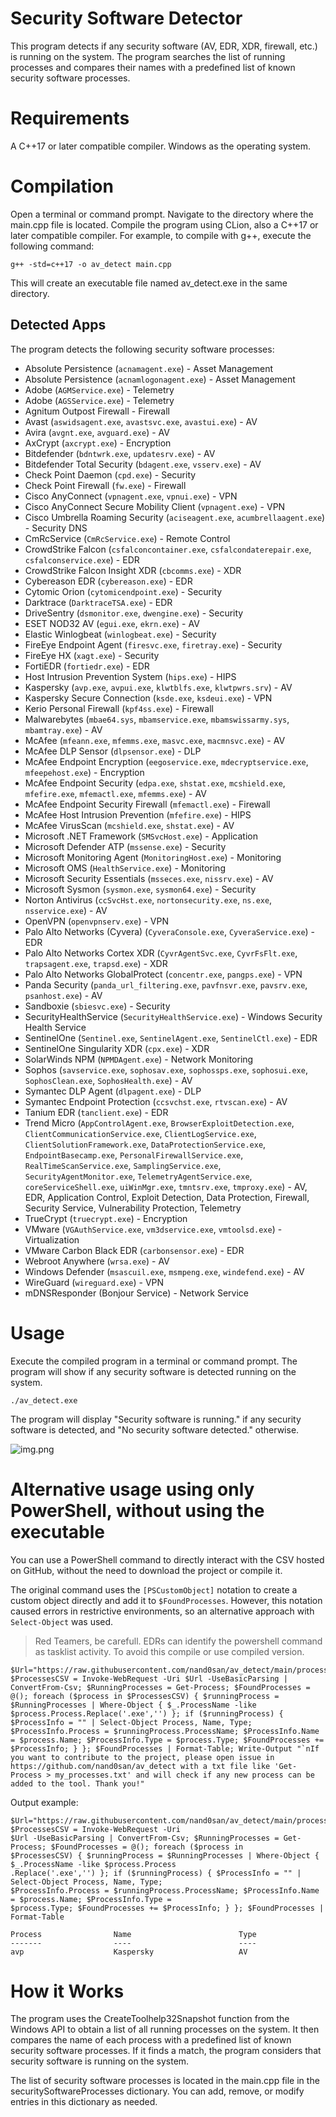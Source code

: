 # Security Software Detector
This program detects if any security software (AV, EDR, XDR, firewall, etc.) is running on the system. The program searches the list of running processes and compares their names with a predefined list of known security software processes.

# Requirements
A C++17 or later compatible compiler.
Windows as the operating system.

# Compilation
Open a terminal or command prompt.
Navigate to the directory where the main.cpp file is located.
Compile the program using CLion, also a C++17 or later compatible compiler. For example, to compile with g++, execute the following command:
```
g++ -std=c++17 -o av_detect main.cpp
```
This will create an executable file named av_detect.exe in the same directory.

## Detected Apps

The program detects the following security software processes:

- Absolute Persistence (`acnamagent.exe`) - Asset Management
- Absolute Persistence (`acnamlogonagent.exe`) - Asset Management
- Adobe (`AGMService.exe`) - Telemetry
- Adobe (`AGSService.exe`) - Telemetry
- Agnitum Outpost Firewall - Firewall
- Avast (`aswidsagent.exe`, `avastsvc.exe`, `avastui.exe`) - AV
- Avira (`avgnt.exe`, `avguard.exe`) - AV
- AxCrypt (`axcrypt.exe`) - Encryption
- Bitdefender (`bdntwrk.exe`, `updatesrv.exe`) - AV
- Bitdefender Total Security (`bdagent.exe`, `vsserv.exe`) - AV
- Check Point Daemon (`cpd.exe`) - Security
- Check Point Firewall (`fw.exe`) - Firewall
- Cisco AnyConnect (`vpnagent.exe`, `vpnui.exe`) - VPN
- Cisco AnyConnect Secure Mobility Client (`vpnagent.exe`) - VPN
- Cisco Umbrella Roaming Security (`aciseagent.exe`, `acumbrellaagent.exe`) - Security DNS
- CmRcService (`CmRcService.exe`) - Remote Control
- CrowdStrike Falcon (`csfalconcontainer.exe`, `csfalcondaterepair.exe`, `csfalconservice.exe`) - EDR
- CrowdStrike Falcon Insight XDR (`cbcomms.exe`) - XDR
- Cybereason EDR (`cybereason.exe`) - EDR
- Cytomic Orion (`cytomicendpoint.exe`) - Security
- Darktrace (`DarktraceTSA.exe`) - EDR
- DriveSentry (`dsmonitor.exe`, `dwengine.exe`) - Security
- ESET NOD32 AV (`egui.exe`, `ekrn.exe`) - AV
- Elastic Winlogbeat (`winlogbeat.exe`) - Security
- FireEye Endpoint Agent (`firesvc.exe`, `firetray.exe`) - Security
- FireEye HX (`xagt.exe`) - Security
- FortiEDR (`fortiedr.exe`) - EDR
- Host Intrusion Prevention System (`hips.exe`) - HIPS
- Kaspersky (`avp.exe`, `avpui.exe`, `klwtblfs.exe`, `klwtpwrs.srv`) - AV
- Kaspersky Secure Connection (`ksde.exe`, `ksdeui.exe`) - VPN
- Kerio Personal Firewall (`kpf4ss.exe`) - Firewall
- Malwarebytes (`mbae64.sys`, `mbamservice.exe`, `mbamswissarmy.sys`, `mbamtray.exe`) - AV
- McAfee (`mfeann.exe`, `mfemms.exe`, `masvc.exe`, `macmnsvc.exe`) - AV
- McAfee DLP Sensor (`dlpsensor.exe`) - DLP
- McAfee Endpoint Encryption (`eegoservice.exe`, `mdecryptservice.exe`, `mfeepehost.exe`) - Encryption
- McAfee Endpoint Security (`edpa.exe`, `shstat.exe`, `mcshield.exe`, `mfefire.exe`, `mfemactl.exe`, `mfemms.exe`) - AV
- McAfee Endpoint Security Firewall (`mfemactl.exe`) - Firewall
- McAfee Host Intrusion Prevention (`mfefire.exe`) - HIPS
- McAfee VirusScan (`mcshield.exe`, `shstat.exe`) - AV
- Microsoft .NET Framework (`SMSvcHost.exe`) - Application
- Microsoft Defender ATP (`mssense.exe`) - Security
- Microsoft Monitoring Agent (`MonitoringHost.exe`) - Monitoring
- Microsoft OMS (`HealthService.exe`) - Monitoring
- Microsoft Security Essentials (`msseces.exe`, `nissrv.exe`) - AV
- Microsoft Sysmon (`sysmon.exe`, `sysmon64.exe`) - Security
- Norton Antivirus (`ccSvcHst.exe`, `nortonsecurity.exe`, `ns.exe`, `nsservice.exe`) - AV
- OpenVPN (`openvpnserv.exe`) - VPN
- Palo Alto Networks (Cyvera) (`CyveraConsole.exe`, `CyveraService.exe`) - EDR
- Palo Alto Networks Cortex XDR (`CyvrAgentSvc.exe`, `CyvrFsFlt.exe`, `trapsagent.exe`, `trapsd.exe`) - XDR
- Palo Alto Networks GlobalProtect (`concentr.exe`, `pangps.exe`) - VPN
- Panda Security (`panda_url_filtering.exe`, `pavfnsvr.exe`, `pavsrv.exe`, `psanhost.exe`) - AV
- Sandboxie (`sbiesvc.exe`) - Security
- SecurityHealthService (`SecurityHealthService.exe`) - Windows Security Health Service
- SentinelOne (`Sentinel.exe`, `SentinelAgent.exe`, `SentinelCtl.exe`) - EDR
- SentinelOne Singularity XDR (`cpx.exe`) - XDR
- SolarWinds NPM (`NPMDAgent.exe`) - Network Monitoring
- Sophos (`savservice.exe`, `sophosav.exe`, `sophossps.exe`, `sophosui.exe`, `SophosClean.exe`, `SophosHealth.exe`) - AV
- Symantec DLP Agent (`dlpagent.exe`) - DLP
- Symantec Endpoint Protection (`ccsvchst.exe`, `rtvscan.exe`) - AV
- Tanium EDR (`tanclient.exe`) - EDR
- Trend Micro (`AppControlAgent.exe`, `BrowserExploitDetection.exe`, `ClientCommunicationService.exe`, `ClientLogService.exe`, `ClientSolutionFramework.exe`, `DataProtectionService.exe`, `EndpointBasecamp.exe`, `PersonalFirewallService.exe`, `RealTimeScanService.exe`, `SamplingService.exe`, `SecurityAgentMonitor.exe`, `TelemetryAgentService.exe`, `coreServiceShell.exe`, `uiWinMgr.exe`, `tmntsrv.exe`, `tmproxy.exe`) - AV, EDR, Application Control, Exploit Detection, Data Protection, Firewall, Security Service, Vulnerability Protection, Telemetry
- TrueCrypt (`truecrypt.exe`) - Encryption
- VMware (`VGAuthService.exe`, `vm3dservice.exe`, `vmtoolsd.exe`) - Virtualization
- VMware Carbon Black EDR (`carbonsensor.exe`) - EDR
- Webroot Anywhere (`wrsa.exe`) - AV
- Windows Defender (`msascuil.exe`, `msmpeng.exe`, `windefend.exe`) - AV
- WireGuard (`wireguard.exe`) - VPN
- mDNSResponder (Bonjour Service) - Network Service


# Usage
Execute the compiled program in a terminal or command prompt. The program will show if any security software is detected running on the system.

```
./av_detect.exe
```
The program will display "Security software is running." if any security software is detected, and "No security software detected." otherwise.

![img.png](img.png)

# Alternative usage using only PowerShell, without using the executable

You can use a PowerShell command to directly interact with the CSV hosted on GitHub, without the need to download the project or compile it.

The original command uses the `[PSCustomObject]` notation to create a custom object directly and add it to `$FoundProcesses`. 
However, this notation caused errors in restrictive environments, so an alternative approach with `Select-Object` was used.

> Red Teamers, be carefull. EDRs can identify the powershell command as tasklist activity. To avoid this compile or use compiled version.
 
```
$Url="https://raw.githubusercontent.com/nand0san/av_detect/main/processes.csv"; $ProcessesCSV = Invoke-WebRequest -Uri $Url -UseBasicParsing | ConvertFrom-Csv; $RunningProcesses = Get-Process; $FoundProcesses = @(); foreach ($process in $ProcessesCSV) { $runningProcess = $RunningProcesses | Where-Object { $_.ProcessName -like $process.Process.Replace('.exe','') }; if ($runningProcess) { $ProcessInfo = "" | Select-Object Process, Name, Type; $ProcessInfo.Process = $runningProcess.ProcessName; $ProcessInfo.Name = $process.Name; $ProcessInfo.Type = $process.Type; $FoundProcesses += $ProcessInfo; } }; $FoundProcesses | Format-Table; Write-Output "`nIf you want to contribute to the project, please open issue in https://github.com/nand0san/av_detect with a txt file like 'Get-Process > my_processes.txt' and will check if any new process can be added to the tool. Thank you!"
```
Output example:
```
$Url="https://raw.githubusercontent.com/nand0san/av_detect/main/processes.csv"; $ProcessesCSV = Invoke-WebRequest -Uri 
$Url -UseBasicParsing | ConvertFrom-Csv; $RunningProcesses = Get-Process; $FoundProcesses = @(); foreach ($process in 
$ProcessesCSV) { $runningProcess = $RunningProcesses | Where-Object { $_.ProcessName -like $process.Process
.Replace('.exe','') }; if ($runningProcess) { $ProcessInfo = "" | Select-Object Process, Name, Type; 
$ProcessInfo.Process = $runningProcess.ProcessName; $ProcessInfo.Name = $process.Name; $ProcessInfo.Type = 
$process.Type; $FoundProcesses += $ProcessInfo; } }; $FoundProcesses | Format-Table

Process                Name                        Type
-------                ----                        ----
avp                    Kaspersky                   AV

```

# How it Works
The program uses the CreateToolhelp32Snapshot function from the Windows API to obtain a list of all running processes on the system. It then compares the name of each process with a predefined list of known security software processes. If it finds a match, the program considers that security software is running on the system.

The list of security software processes is located in the main.cpp file in the securitySoftwareProcesses dictionary. You can add, remove, or modify entries in this dictionary as needed.

